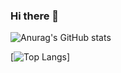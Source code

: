 ### Hi there 👋

![Anurag's GitHub stats](https://github-readme-stats.vercel.app/api?username=appy79&show_icons=true&theme=radical)

[![Top Langs](https://github-readme-stats.vercel.app/api/top-langs/?username=appy79&layout=compact)]
